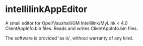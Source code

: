 # intellilinkAppEditor

A small editor for Opel/Vauxhall/GM Intellilink/MyLink < 4.0 ClientAppInfo.bin files.
Reads and writes ClientAppInfo.bin files.

The software is provided 'as is', without warranty of any kind.
